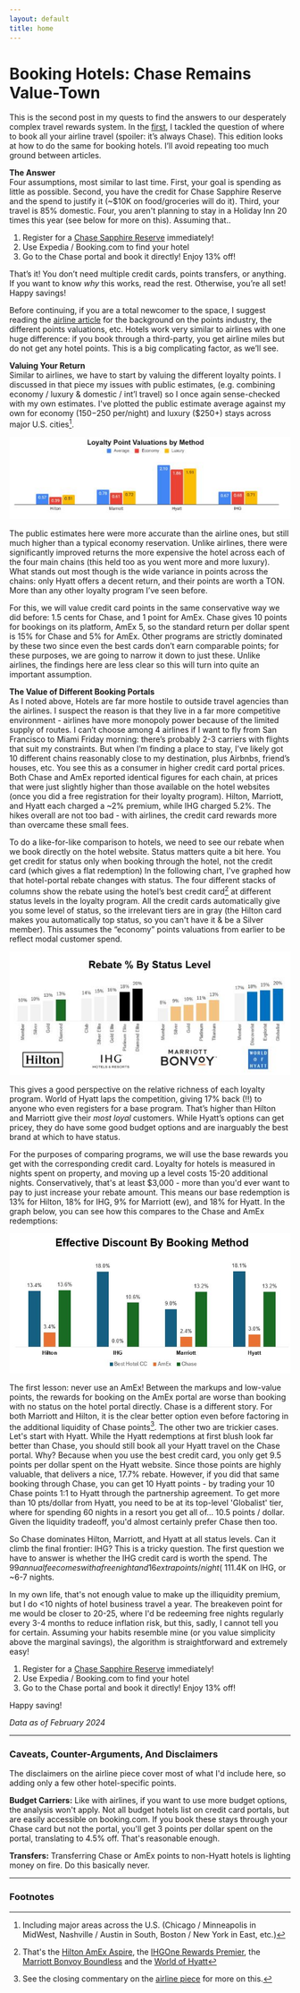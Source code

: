 ```yaml
---
layout: default
title: home
---
```


# Booking Hotels: Chase Remains Value-Town

This is the second post in my quests to find the answers to our desperately complex travel rewards system. In the [first](/airlines.md), I tackled the question of where to book all your airline travel (spoiler: it’s always Chase). This edition looks at how to do the same for booking hotels. I’ll avoid repeating too much ground between articles.  

**The Answer**      
Four assumptions, most similar to last time. First, your goal is spending as little as possible. Second, you have the credit for Chase Sapphire Reserve and the spend to justify it (~$10K on food/groceries will do it). Third, your travel is 85% domestic. Four, you aren't planning to stay in a Holiday Inn 20 times this year (see below for more on this). Assuming that..
1. Register for a [Chase Sapphire Reserve](https://creditcards.chase.com/rewards-credit-cards/sapphire/reserve) immediately!
2. Use Expedia / Booking.com to find your hotel
3. Go to the Chase portal and book it directly! Enjoy 13% off!

That’s it! You don’t need multiple credit cards, points transfers, or anything. If you want to know *why* this works, read the rest. Otherwise, you’re all set! Happy savings!

Before continuing, if you are a total newcomer to the space, I suggest reading the [airline article](/airlines.md) for the background on the points industry, the different points valuations, etc. Hotels work very similar to airlines with one huge difference: if you book through a third-party, you get airline miles but do not get any hotel points. This is a big complicating factor, as we’ll see.  

**Valuing Your Return**     
Similar to airlines, we have to start by valuing the different loyalty points. I discussed in that piece my issues with public estimates, (e.g. combining economy / luxury & domestic / int’l travel) so I once again sense-checked with my own estimates. I've plotted the public estimate average against my own for economy ($150-$250 per/night) and luxury ($250+) stays across major U.S. cities[^1]. 

![blah](/assets/images/hotelvalues.jpg)

The public estimates here were more accurate than the airline ones, but still much higher than a typical economy reservation. Unlike airlines, there were significantly improved returns the more expensive the hotel across each of the four main chains (this held too as you went more and more luxury). What stands out most though is the wide variance in points across the chains: only Hyatt offers a decent return, and their points are worth a TON. More than any other loyalty program I’ve seen before.

For this, we will value credit card points in the same conservative way we did before: 1.5 cents for Chase, and 1 point for AmEx. Chase gives 10 points for bookings on its platform, AmEx 5, so the standard return per dollar spent is 15% for Chase and 5% for AmEx. Other programs are strictly dominated by these two since even the best cards don’t earn comparable points; for these purposes, we are going to narrow it down to just these. Unlike airlines, the findings here are less clear so this will turn into quite an important assumption.  

**The Value of Different Booking Portals**      
As I noted above, Hotels are far more hostile to outside travel agencies than the airlines. I suspect the reason is that they live in a far more competitive environment - airlines have more monopoly power because of the limited supply of routes. I can’t choose among 4 airlines if I want to fly from San Francisco to Miami Friday morning: there’s probably 2-3 carriers with flights that suit my constraints. But when I’m finding a place to stay, I’ve likely got 10 different chains reasonably close to my destination, plus Airbnbs, friend’s houses, etc. You see this as a consumer in higher credit card portal prices. Both Chase and AmEx reported identical figures for each chain, at prices that were just slightly higher than those available on the hotel websites (once you did a free registration for their loyalty program). Hilton, Marriott, and Hyatt each charged a ~2% premium, while IHG charged 5.2%. The hikes overall are not too bad - with airlines, the credit card rewards more than overcame these small fees. 

To do a like-for-like comparison to hotels, we need to see our rebate when we book directly on the hotel website. Status matters quite a bit here. You get credit for status only when booking through the hotel, not the credit card (which gives a flat redemption) In the following chart, I've graphed how that hotel-portal rebate changes with status. The four different stacks of columns show the rebate using the hotel’s best credit card[^2] at different status levels in the loyalty program. All the credit cards automatically give you some level of status, so the irrelevant tiers are in gray (the Hilton card makes you automatically top status, so you can't have it & be a Silver member). This assumes the “economy” points valuations from earlier to be reflect modal customer spend.  

![blah](/assets/images/hotelrebate.jpg)

This gives a good perspective on the relative richness of each loyalty program. World of Hyatt laps the competition, giving 17% back (!!) to anyone who even registers for a base program. That’s higher than Hilton and Marriott give their *most loyal* customers. While Hyatt’s options can get pricey, they do have some good budget options and are inarguably the best brand at which to have status. 

For the purposes of comparing programs, we will use the base rewards you get with the corresponding credit card. Loyalty for hotels is measured in nights spent on property, and moving up a level costs 15-20 additional nights. Conservatively, that's at least $3,000 - more than you'd ever want to pay to just increase your rebate amount. This means our base redemption is 13% for Hilton, 18% for IHG, 9% for Marriott (ew), and 18% for Hyatt. In the graph below, you can see how this compares to the Chase and AmEx redemptions:

![blah](/assets/images/hotelcomparison.jpg)

The first lesson: never use an AmEx! Between the markups and low-value points, the rewards for booking on the AmEx portal are worse than booking with no status on the hotel portal directly. Chase is a different story. For both Marriott and Hilton, it is the clear better option even before factoring in the additional liquidity of Chase points[^3]. The other two are trickier cases. Let's start with Hyatt. While the Hyatt redemptions at first blush look far better than Chase, you should still book all your Hyatt travel on the Chase portal. Why? Because when you use the best credit card, you only get 9.5 points per dollar spent on the Hyatt website. Since those points are highly valuable, that delivers a nice, 17.7% rebate. However, if you did that same booking through Chase, you can get 10 Hyatt points - by trading your 10 Chase points 1:1 to Hyatt through the partnership agreement. To get more than 10 pts/dollar from Hyatt, you need to be at its top-level 'Globalist' tier, where for spending 60 nights in a resort you get all of... 10.5 points / dollar. Given the liquidity tradeoff, you'd almost certainly prefer Chase then too.

So Chase dominates Hilton, Marriott, and Hyatt at all status levels. Can it climb the final frontier: IHG? This is a tricky question. The first question we have to answer is whether the IHG credit card is worth the spend. The $99 annual fee comes with a free night and 16 extra points/night (~11% savings versus having no card/status), so it pays itself off pretty quick. Your question then comes down to whether you'd prefer an up-front 5% fee and 10 Chase points (to spend on other properties) or 18 cents of IHG value. This is mostly a liquidity preference decision - if you're frequently booking IHG hotels (Holiday Inn, Crowne Plaza, Hotel Indigo, etc.) then it's no question but otherwise those points are likely to forever go unused. The average IHG economy room in my analysis cost 36,000 points to redeem: to make that many, you'd need to spend ~$1.4K on IHG, or ~6-7 nights.       

In my own life, that's not enough value to make up the illiquidity premium, but I do <10 nights of hotel business travel a year. The breakeven point for me would be closer to 20-25, where I'd be redeeming free nights regularly every 3-4 months to reduce inflation risk, but this, sadly, I cannot tell you for certain. Assuming your habits resemble mine (or you value simplicity above the marginal savings), the algorithm is straightforward and extremely easy!   
1. Register for a [Chase Sapphire Reserve](https://creditcards.chase.com/rewards-credit-cards/sapphire/reserve) immediately!
2. Use Expedia / Booking.com to find your hotel
3. Go to the Chase portal and book it directly! Enjoy 13% off!

Happy saving!

*Data as of February 2024*   

---------

### Caveats, Counter-Arguments, And Disclaimers
The disclaimers on the airline piece cover most of what I'd include here, so adding only a few other hotel-specific points.

**Budget Carriers:** Like with airlines, if you want to use more budget options, the analysis won't apply. Not all budget hotels list on credit card portals, but are easily accessible on booking.com. If you book these stays through your Chase card but not the portal, you'll get 3 points per dollar spent on the portal, translating to 4.5% off. That's reasonable enough. 

**Transfers:** Transferring Chase or AmEx points to non-Hyatt hotels is lighting money on fire. Do this basically never.  

---------
### Footnotes     
[^1]: Including major areas across the U.S. (Chicago / Minneapolis in MidWest, Nashville / Austin in South, Boston / New York in East, etc.) 
[^2]: That's the [Hilton AmEx Aspire](https://thepointsguy.com/credit-cards/american-express/reviews/hilton-amex-aspire-review/), the [IHGOne Rewards Premier](https://www.nerdwallet.com/reviews/credit-cards/ihg-credit-card), the [Marriott Bonvoy Boundless](https://creditcards.chase.com/a1/marriottbonvoydual/aep/) and the [World of Hyatt](https://thepointsguy.com/credit-cards/world-of-hyatt-credit-card/)
[^3]: See the closing commentary on the [airline piece](/airlines.md) for more on this.